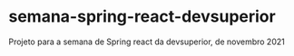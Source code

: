 # semana-spring-react-devsuperior
Projeto para a semana de Spring react da devsuperior, de novembro 2021

